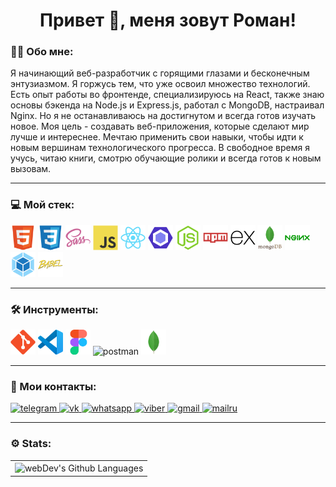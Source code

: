 
<h1 align="center">Привет 👋, меня зовут Роман!</h1>

### :man_technologist: Обо мне:
Я начинающий веб-разработчик с горящими глазами и бесконечным энтузиазмом. Я горжусь тем, что уже освоил множество технологий. Есть опыт работы во фронтенде, специализируюсь на React, также знаю основы бэкенда на Node.js и Express.js, работал с MongoDB, настраивал Nginx. Но я не останавливаюсь на достигнутом и всегда готов изучать новое. Моя цель - создавать веб-приложения, которые сделают мир лучше и интереснее. Мечтаю применить свои навыки, чтобы идти к новым вершинам технологического прогресса. В свободное время я учусь, читаю книги, смотрю обучающие ролики и всегда готов к новым вызовам.

---

### 💻 Мой стек:

<div>
  <img src="https://github.com/devicons/devicon/blob/master/icons/html5/html5-original.svg" title="html5" alt="html5" width="40" height="40"/>
  <img src="https://github.com/devicons/devicon/blob/master/icons/css3/css3-original.svg" title="css" alt="css" width="40" height="40"/>
  <img src="https://github.com/devicons/devicon/blob/master/icons/sass/sass-original.svg" title="sass/scss" alt="sass/scss" width="40" height="40"/>
  <img src="https://github.com/devicons/devicon/blob/master/icons/javascript/javascript-original.svg" title="javascript" alt="javascript" width="40" height="40"/>
  <img src="https://github.com/devicons/devicon/blob/master/icons/react/react-original.svg" title="reactjs" alt="reactjs" width="40" height="40"/>
  <img src="https://github.com/devicons/devicon/blob/master/icons/eslint/eslint-original.svg" title="eslint" alt="eslint" width="40" height="40"/>
  <img src="https://github.com/devicons/devicon/blob/master/icons/nodejs/nodejs-original.svg" title="nodejs" alt="nodejs" width="40" height="40"/>
  <img src="https://github.com/devicons/devicon/blob/master/icons/npm/npm-original-wordmark.svg" title="npm" alt="npm" width="40" height="40"/>
  <img src="https://github.com/devicons/devicon/blob/master/icons/express/express-original.svg" title="express" alt="express" width="40" height="40"/>
  <img src="https://github.com/devicons/devicon/blob/master/icons/mongodb/mongodb-original-wordmark.svg" title="mongodb" alt="mongodb" width="40" height="40"/>
  <img src="https://github.com/devicons/devicon/blob/master/icons/nginx/nginx-original.svg" title="nginx" alt="nginx" width="40" height="40"/>
  <img src="https://github.com/devicons/devicon/blob/master/icons/webpack/webpack-original.svg" title="webpack" alt="webpack" width="40" height="40"/>
  <img src="https://github.com/devicons/devicon/blob/master/icons/babel/babel-original.svg" title="babel" alt="babel" width="40" height="40"/>
</div>

---

### 🛠 Инструменты:

<div>
  <img src="https://github.com/devicons/devicon/blob/master/icons/git/git-original.svg" title="git" alt="git" width="40" height="40"/>
  <img src="https://github.com/devicons/devicon/blob/master/icons/vscode/vscode-original.svg" title="vscode" alt="vscode" width="40" height="40"/>
  <img src="https://github.com/devicons/devicon/blob/master/icons/figma/figma-original.svg" title="figma" alt="figma" width="40" height="40"/>
  <img src="https://www.vectorlogo.zone/logos/getpostman/getpostman-icon.svg" title="postman" alt="postman" width="40" height="40"/>
  <img src="https://github.com/devicons/devicon/blob/master/icons/mongodb/mongodb-original.svg" title="mongodb-compass" alt="mongodb-compass" width="40" height="40"/>
</div>

---

### 🤝 Мои контакты:
<div>
  <a href="https://t.me/r_krasinski" target="_blank">
    <img src="https://github.com/gauravghongde/social-icons/blob/master/SVG/Color/Telegram.svg" title="telegram" alt="telegram" width="40" height="40"/>
  </a>
  <a href="https://vk.com/r.krasinski" target="_blank">
    <img src="https://github.com/gauravghongde/social-icons/blob/master/SVG/Color/VK.svg" title="vk" alt="vk" width="40" height="40"/>
  </a>
  <a href="https://wa.me/qr/HKRREEU3K6UHD1" target="_blank">
    <img src="https://github.com/gauravghongde/social-icons/blob/master/SVG/Color/WhatsApp.svg" title="whatsapp" alt="whatsapp" width="40" height="40"/>
  </a>
  <a href="https://viber.click/79788657030" target="_blank">
    <img src="https://github.com/gauravghongde/social-icons/blob/master/SVG/Color/Viber.svg" title="viber" alt="viber" width="40" height="40"/>
  </a>
  <a href="mailto:krasinskiiroma9797@gmail.com" target="_blank">
    <img src="https://github.com/gauravghongde/social-icons/blob/master/SVG/Color/Gmail.svg" title="krasinskiiroma9797@gmail.com" alt="gmail" width="40" height="40"/>
  </a>  
  <a href="mailto:krasinskii_roma@mail.ru" target="_blank">
    <img src="https://github.com/gauravghongde/social-icons/blob/master/SVG/Color/Mail_ru.svg" title="krasinskii_roma@mail.ru" alt="mailru" width="40" height="40"/>
  </a> 
</div>
 

---

### ⚙️ Stats:

<table>
  <tr>
    <td>
      <img height="150px" align="center" alt="webDev's Github Languages" src="https://github-readme-stats-sigma-five.vercel.app/api/top-langs/?username=RomanKrasinskiy&layout=compact&theme=nightowl" />
    </td>
  </tr>
</table>
